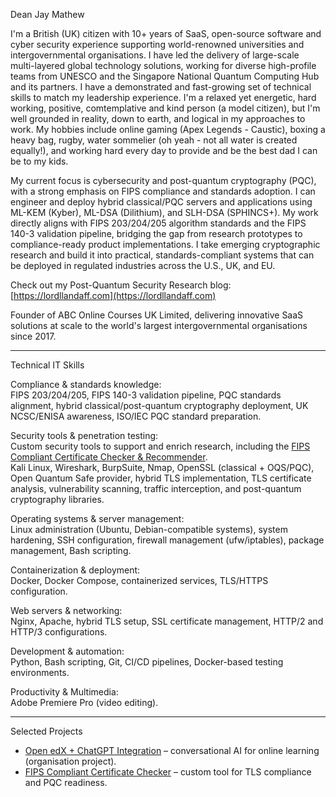 Dean Jay Mathew

I'm a British (UK) citizen with 10+ years of SaaS, open-source software and cyber security experience supporting world-renowned universities and intergovernmental organisations. I have led the delivery of large-scale multi-layered global technology solutions, working for diverse high-profile teams from UNESCO and the Singapore National Quantum Computing Hub and its partners. I have a demonstrated and fast-growing set of technical skills to match my leadership experience. I'm a relaxed yet energetic, hard working, positive, comtemplative and kind person (a model citizen), but I'm well grounded in reality, down to earth, and logical in my approaches to work. My hobbies include online gaming (Apex Legends - Caustic), boxing a heavy bag, rugby, water sommelier (oh yeah - not all water is created equally!), and working hard every day to provide and be the best dad I can be to my kids.

My current focus is cybersecurity and post-quantum cryptography (PQC), with a strong emphasis on FIPS compliance and standards adoption. I can engineer and deploy hybrid classical/PQC servers and applications using ML-KEM (Kyber), ML-DSA (Dilithium), and SLH-DSA (SPHINCS+). My work directly aligns with FIPS 203/204/205 algorithm standards and the FIPS 140-3 validation pipeline, bridging the gap from research prototypes to compliance-ready product implementations. I take emerging cryptographic research and build it into practical, standards-compliant systems that can be deployed in regulated industries across the U.S., UK, and EU. 

Check out my Post-Quantum Security Research blog: [https://lordllandaff.com](https://lordllandaff.com)

Founder of ABC Online Courses UK Limited, delivering innovative SaaS solutions at scale to the world's largest intergovernmental organisations since 2017.  

---

Technical IT Skills

Compliance & standards knowledge:  
FIPS 203/204/205, FIPS 140-3 validation pipeline, PQC standards alignment, hybrid classical/post-quantum cryptography deployment, UK NCSC/ENISA awareness, ISO/IEC PQC standard preparation.  

Security tools & penetration testing:  
Custom security tools to support and enrich research, including the [FIPS Compliant Certificate Checker & Recommender](https://hub.docker.com/r/deansmachines/fips_cert_checker_app).  
Kali Linux, Wireshark, BurpSuite, Nmap, OpenSSL (classical + OQS/PQC), Open Quantum Safe provider, hybrid TLS implementation, TLS certificate analysis, vulnerability scanning, traffic interception, and post-quantum cryptography libraries.  

Operating systems & server management:  
Linux administration (Ubuntu, Debian-compatible systems), system hardening, SSH configuration, firewall management (ufw/iptables), package management, Bash scripting.  

Containerization & deployment:  
Docker, Docker Compose, containerized services, TLS/HTTPS configuration.  

Web servers & networking:  
Nginx, Apache, hybrid TLS setup, SSL certificate management, HTTP/2 and HTTP/3 configurations.  

Development & automation:  
Python, Bash scripting, Git, CI/CD pipelines, Docker-based testing environments.  

Productivity & Multimedia:  
Adobe Premiere Pro (video editing).  

---

Selected Projects

- [Open edX + ChatGPT Integration](https://github.com/YourOrg/OpenEdX-ChatGPT) – conversational AI for online learning (organisation project).  
- [FIPS Compliant Certificate Checker](https://github.com/DeanJayMathew/fips_compliant_cert_checker_app) – custom tool for TLS compliance and PQC readiness.  
